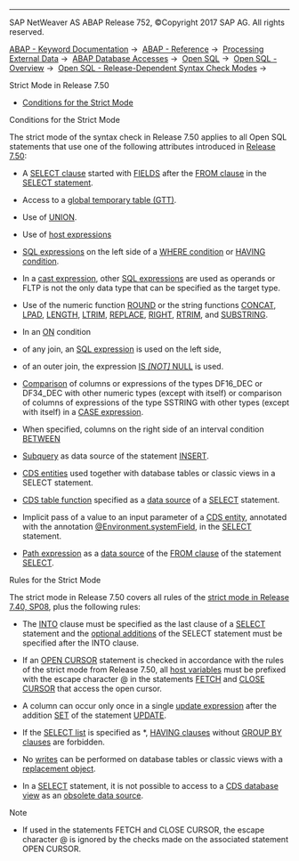   

* * *

SAP NetWeaver AS ABAP Release 752, ©Copyright 2017 SAP AG. All rights reserved.

[ABAP - Keyword Documentation](javascript:call_link\('abenabap.htm'\)) →  [ABAP - Reference](javascript:call_link\('abenabap_reference.htm'\)) →  [Processing External Data](javascript:call_link\('abenabap_language_external_data.htm'\)) →  [ABAP Database Accesses](javascript:call_link\('abenabap_sql.htm'\)) →  [Open SQL](javascript:call_link\('abenopensql.htm'\)) →  [Open SQL - Overview](javascript:call_link\('abenopen_sql_oview.htm'\)) →  [Open SQL - Release-Dependent Syntax Check Modes](javascript:call_link\('abenopensql_strict_modes.htm'\)) → 

Strict Mode in Release 7.50

-   [Conditions for the Strict Mode](#abenopensql-strict-mode-750-1--------rules-for-the-strict-mode---@ITOC@@ABENOPENSQL_STRICT_MODE_750_2)

Conditions for the Strict Mode

The strict mode of the syntax check in Release 7.50 applies to all Open SQL statements that use one of the following attributes introduced in [Release 7.50](javascript:call_link\('abennews-750-open_sql.htm'\)):

-   A [SELECT clause](javascript:call_link\('abapselect_clause.htm'\)) started with [FIELDS](javascript:call_link\('abapselect.htm'\)) after the [FROM clause](javascript:call_link\('abapfrom_clause.htm'\)) in the [SELECT statement](javascript:call_link\('abapselect.htm'\)).

-   Access to a [global temporary table (GTT)](javascript:call_link\('abenddic_database_tables_gtt.htm'\)).

-   Use of [UNION](javascript:call_link\('abapunion_clause.htm'\)).

-   Use of [host expressions](javascript:call_link\('abenopen_sql_host_expressions.htm'\))

-   [SQL expressions](javascript:call_link\('abapsql_expr.htm'\)) on the left side of a [WHERE condition](javascript:call_link\('abenwhere_logexp.htm'\)) or [HAVING condition](javascript:call_link\('abaphaving_clause.htm'\)).

-   In a [cast expression](javascript:call_link\('abensql_cast.htm'\)), other [SQL expressions](javascript:call_link\('abapsql_expr.htm'\)) are used as operands or FLTP is not the only data type that can be specified as the target type.

-   Use of the numeric function [ROUND](javascript:call_link\('abensql_arith_func.htm'\)) or the string functions [CONCAT](javascript:call_link\('abensql_string_func.htm'\)), [LPAD](javascript:call_link\('abensql_string_func.htm'\)), [LENGTH](javascript:call_link\('abensql_string_func.htm'\)), [LTRIM](javascript:call_link\('abensql_string_func.htm'\)), [REPLACE](javascript:call_link\('abensql_string_func.htm'\)), [RIGHT](javascript:call_link\('abensql_string_func.htm'\)), [RTRIM](javascript:call_link\('abensql_string_func.htm'\)), and [SUBSTRING](javascript:call_link\('abensql_string_func.htm'\)).

-   In an [ON](javascript:call_link\('abapselect_join.htm'\)) condition

-   of any join, an [SQL expression](javascript:call_link\('abensql_expression_glosry.htm'\) "Glossary Entry") is used on the left side,

-   of an outer join, the expression [IS *\[*NOT*\]* NULL](javascript:call_link\('abenwhere_logexp_null.htm'\)) is used.

-   [Comparison](javascript:call_link\('abenwhere_logexp_compare_types.htm'\)) of columns or expressions of the types DF16\_DEC or DF34\_DEC with other numeric types (except with itself) or comparison of columns of expressions of the type SSTRING with other types (except with itself) in a [CASE expression](javascript:call_link\('abensql_case.htm'\)).

-   When specified, columns on the right side of an interval condition [BETWEEN](javascript:call_link\('abenwhere_logexp_interval.htm'\))

-   [Subquery](javascript:call_link\('abapinsert_from_select.htm'\)) as data source of the statement [INSERT](javascript:call_link\('abapinsert_dbtab.htm'\)).

-   [CDS entities](javascript:call_link\('abencds_entity_glosry.htm'\) "Glossary Entry") used together with database tables or classic views in a SELECT statement.

-   [CDS table function](javascript:call_link\('abencds_table_function_glosry.htm'\) "Glossary Entry") specified as a [data source](javascript:call_link\('abapselect_data_source.htm'\)) of a [SELECT](javascript:call_link\('abapselect.htm'\)) statement.

-   Implicit pass of a value to an input parameter of a [CDS entity](javascript:call_link\('abencds_entity_glosry.htm'\) "Glossary Entry"), annotated with the annotation [@Environment.systemField](javascript:call_link\('abencds_f1_parameter_annotations.htm'\)), in the [SELECT](javascript:call_link\('abapselect.htm'\)) statement.

-   [Path expression](javascript:call_link\('abenopen_sql_path.htm'\)) as a [data source](javascript:call_link\('abapselect_data_source.htm'\)) of the [FROM clause](javascript:call_link\('abapfrom_clause.htm'\)) of the statement [SELECT](javascript:call_link\('abapselect.htm'\)).

Rules for the Strict Mode

The strict mode in Release 7.50 covers all rules of the [strict mode in Release 7.40, SP08](javascript:call_link\('abenopensql_strict_mode_740_sp08.htm'\)), plus the following rules:

-   The [INTO](javascript:call_link\('abapinto_clause.htm'\)) clause must be specified as the last clause of a [SELECT](javascript:call_link\('abapselect.htm'\)) statement and the [optional additions](javascript:call_link\('abapselect_additions.htm'\)) of the SELECT statement must be specified after the INTO clause.

-   If an [OPEN CURSOR](javascript:call_link\('abapopen_cursor.htm'\)) statement is checked in accordance with the rules of the strict mode from Release 7.50, all [host variables](javascript:call_link\('abenopen_sql_host_variables.htm'\)) must be prefixed with the escape character @ in the statements [FETCH](javascript:call_link\('abapfetch.htm'\)) and [CLOSE CURSOR](javascript:call_link\('abapclose_cursor.htm'\)) that access the open cursor.

-   A column can occur only once in a single [update expression](javascript:call_link\('abapupdate_set_expression.htm'\)) after the addition [SET](javascript:call_link\('abapupdate_source.htm'\)) of the statement [UPDATE](javascript:call_link\('abapupdate.htm'\)).

-   If the [SELECT list](javascript:call_link\('abapselect_list.htm'\)) is specified as \*, [HAVING clauses](javascript:call_link\('abaphaving_clause.htm'\)) without [GROUP BY clauses](javascript:call_link\('abapgroupby_clause.htm'\)) are forbidden.

-   No [writes](javascript:call_link\('abenopen_sql_writing.htm'\)) can be performed on database tables or classic views with a [replacement object](javascript:call_link\('abenreplacement_object_glosry.htm'\) "Glossary Entry").

-   In a [SELECT](javascript:call_link\('abapselect.htm'\)) statement, it is not possible to access to a [CDS database view](javascript:call_link\('abencds_database_view_glosry.htm'\) "Glossary Entry") as an [obsolete data source](javascript:call_link\('abenopen_sql_cds_obsolete.htm'\)).

Note

-   If used in the statements FETCH and CLOSE CURSOR, the escape character @ is ignored by the checks made on the associated statement OPEN CURSOR.